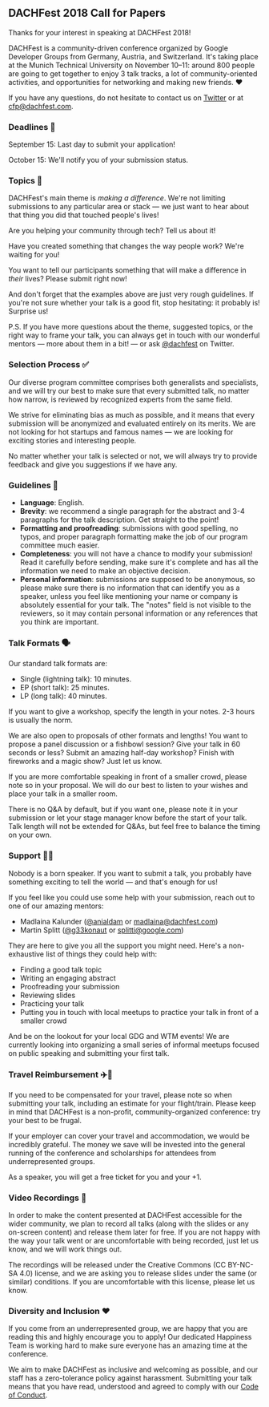 ## DACHFest 2018 Call for Papers

Thanks for your interest in speaking at DACHFest 2018!

DACHFest is a community-driven conference organized by Google Developer Groups from Germany, Austria, and Switzerland. It's taking place at the Munich Technical University on November 10–11: around 800 people are going to get together to enjoy 3 talk tracks, a lot of community-oriented activities, and opportunities for networking and making new friends. ❤️

If you have any questions, do not hesitate to contact us on [Twitter](https://twitter.com/DACHFest) or at [cfp@dachfest.com](mailto:cfp@dachfest.com).

### Deadlines 📅

September 15: Last day to submit your application!

October 15: We'll notify you of your submission status.

### Topics 💭

DACHFest's main theme is _making a difference_. We're not limiting submissions to any particular area or stack — we just want to hear about that thing you did that touched people's lives!

Are you helping your community through tech? Tell us about it!

Have you created something that changes the way people work? We're waiting for you!

You want to tell our participants something that will make a difference in _their_ lives? Please submit right now!

And don't forget that the examples above are just very rough guidelines. If you're not sure whether your talk is a good fit, stop hesitating: it probably is! Surprise us!

P.S. If you have more questions about the theme, suggested topics, or the right way to frame your talk, you can always get in touch with our wonderful mentors — more about them in a bit! — or ask [@dachfest](https://twitter.com/dachfest) on Twitter.

### Selection Process ✅

Our diverse program committee comprises both generalists and specialists, and we will try our best to make sure that every submitted talk, no matter how narrow, is reviewed by recognized experts from the same field.

We strive for eliminating bias as much as possible, and it means that every submission will be anonymized and evaluated entirely on its merits. We are not looking for hot startups and famous names — we are looking for exciting stories and interesting people.

No matter whether your talk is selected or not, we will always try to provide feedback and give you suggestions if we have any.

### Guidelines 📃

* **Language**: English.
* **Brevity**: we recommend a single paragraph for the abstract and 3-4 paragraphs for the talk description. Get straight to the point!
* **Formatting and proofreading**: submissions with good spelling, no typos, and proper paragraph formatting make the job of our program committee much easier.
* **Completeness**: you will not have a chance to modify your submission! Read it carefully before sending, make sure it's complete and has all the information we need to make an objective decision.
* **Personal information**: submissions are supposed to be anonymous, so please make sure there is no information that can identify you as a speaker, unless you feel like mentioning your name or company is absolutely essential for your talk. The "notes" field is not visible to the reviewers, so it may contain personal information or any references that you think are important.

### Talk Formats 🗣️

Our standard talk formats are: 

* Single (lightning talk): 10 minutes.
* EP (short talk): 25 minutes.
* LP (long talk): 40 minutes.

If you want to give a workshop, specify the length in your notes. 2-3 hours is usually the norm.

We are also open to proposals of other formats and lengths! You want to propose a panel discussion or a fishbowl session? Give your talk in 60 seconds or less? Submit an amazing half-day workshop? Finish with fireworks and a magic show? Just let us know.

If you are more comfortable speaking in front of a smaller crowd, please note so in your proposal. We will do our best to listen to your wishes and place your talk in a smaller room.

There is no Q&A by default, but if you want one, please note it in your submission or let your stage manager know before the start of your talk. Talk length will not be extended for Q&As, but feel free to balance the timing on your own.

### Support 👩‍💻
    
Nobody is a born speaker. If you want to submit a talk, you probably have something exciting to tell the world — and that's enough for us!

If you feel like you could use some help with your submission, reach out to one of our amazing mentors:

* Madlaina Kalunder ([@anialdam](https://twitter.com/anialdam) or [madlaina@dachfest.com](mailto:madlaina@dachfest.com))
* Martin Splitt ([@g33konaut](https://twitter.com/g33konaut) or [splitti@google.com](mailto:splitti@google.com))

They are here to give you all the support you might need. Here's a non-exhaustive list of things they could help with:

* Finding a good talk topic
* Writing an engaging abstract
* Proofreading your submission
* Reviewing slides
* Practicing your talk
* Putting you in touch with local meetups to practice your talk in front of a smaller crowd

And be on the lookout for your local GDG and WTM events! We are currently looking into organizing a small series of informal meetups focused on public speaking and submitting your first talk.

### Travel Reimbursement ✈️🚆

If you need to be compensated for your travel, please note so when submitting your talk, including an estimate for your flight/train. Please keep in mind that DACHFest is a non-profit, community-organized conference: try your best to be frugal.

If your employer can cover your travel and accommodation, we would be incredibly grateful. The money we save will be invested into the general running of the conference and scholarships for attendees from underrepresented groups. 

As a speaker, you will get a free ticket for you and your +1.

### Video Recordings 🎥

In order to make the content presented at DACHFest accessible for the wider community, we plan to record all talks (along with the slides or any on-screen content) and release them later for free. If you are not happy with the way your talk went or are uncomfortable with being recorded, just let us know, and we will work things out.

The recordings will be released under the Creative Commons (CC BY-NC-SA 4.0) license, and we are asking you to release slides under the same (or similar) conditions. If you are uncomfortable with this license, please let us know.

### Diversity and Inclusion ❤️

If you come from an underrepresented group, we are happy that you are reading this and highly encourage you to apply! Our dedicated Happiness Team is working hard to make sure everyone has an amazing time at the conference.

We aim to make DACHFest as inclusive and welcoming as possible, and our staff has a zero-tolerance policy against harassment. Submitting your talk means that you have read, understood and agreed to comply with our [Code of Conduct](/coc).
